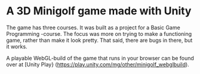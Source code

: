 # A 3D Minigolf game made with Unity

The game has three courses. It was built as a project for a Basic Game Programming -course.
The focus was more on trying to make a functioning game, rather than make it look pretty.
That said, there are bugs in there, but it works.

A playable WebGL-build of the game that runs in your browser 
can be found over at [Unity Play} (https://play.unity.com/mg/other/minigolf_webglbuild).
